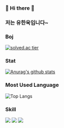 ### 👋 Hi there 👋

### 저는 유한욱입니다~





<!--
**hanuk96/hanuk96** is a ✨ _special_ ✨ repository because its `README.md` (this file) appears on your GitHub profile.

Here are some ideas to get you started:

- 🔭 I’m currently working on ...
- 🌱 I’m currently learning ...
- 👯 I’m looking to collaborate on ...
- 🤔 I’m looking for help with ...
- 💬 Ask me about ...
- 📫 How to reach me: ...
- 😄 Pronouns: ...
- ⚡ Fun fact: ...
-->

### Boj
[![solved.ac tier](http://mazassumnida.wtf/api/generate_badge?boj=gi7182)](https://solved.ac/gi7182)


### Stat
[![Anurag's github stats](https://github-readme-stats.vercel.app/api?username=ttttoooommm)](https://github.com/anuraghazra/github-readme-stats)


### Most Used Language
![Top Langs](https://github-readme-stats.vercel.app/api/top-langs/?username=hanuk96&layout=compact)

### Skill
<img src="https://img.shields.io/badge/Java-007396?style=flat-square&logo=Java&logoColor=white">
<img src="https://img.shields.io/badge/Python-3766AB?style=flat-square&logo=Python&logoColor=white">
<img src="https://img.shields.io/badge/JavaScript-F7DF1E?style=flat-square&logo=JavaScript&logoColor=white">

